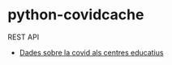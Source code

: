 # python-covidcache

REST API

* [Dades sobre la covid als centres educatius](http://ensenyament.gencat.cat/ca/actualitat/escolasegura/tracacovid/dades-covid19-centres/#/)
